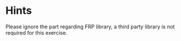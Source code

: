 # Hints

Please ignore the part regarding FRP library, a third party library is not required for this exercise.